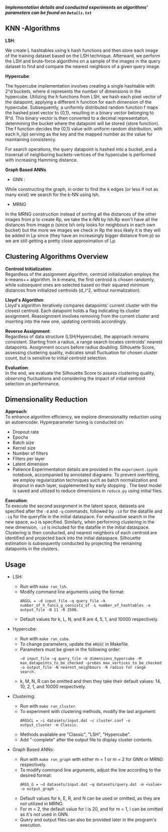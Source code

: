 **_Implementation details and conducted experiments on algorithms' parameters can be found on `Details.txt`_**
## KNN -Algorithms
**LSH**:
  
  We create L hashtables using k hash functions and then store each image of the training dataset based on the LSH technique. Afterward, we perform the LSH and brute-force algorithms on a sample of the images in the query dataset to find and compare the nearest neighbors of a given query image.

**Hypercube**:
  
  The hypercube implementation involves creating a single hashtable with 2^d buckets, where d represents the number of dimensions in the hypercube. Utilizing the h functions from LSH, we hash each pixel vector of the datapoint, applying a different h function for each dimension of the hypercube. Subsequently, a uniformly distributed random function f maps the hashed pixel vector to {0,1}, resulting in a binary vector belonging to R^d. This binary vector is then converted to a decimal representation, determining the bucket where the datapoint will be stored (store function). The f function decides the {0,1} value with uniform random distribution, with each h_i(p) serving as the key and the mapped number as the value for maintaining consistency.

  For search operations, the query datapoint is hashed into a bucket, and a traversal of neighboring buckets-vertices of the hypercube is performed with increasing Hamming distance.


**Graph Based ANNs**
- GNN :

While constructing the graph, in order to find the k edges (or less if not as many exist) we search for the k-NN using lsh.  
- MRNG

  
In the MRNG construction instead of sorting all the distances of the other images from p to create Rp, we take the k-NN by lsh.Rp won't have all the distances from image p (since lsh only looks for neighbours in each own bucket) but the more we images we check in Rp the less likely it is they will be added in Lp since (they have an increasingly bigger distance from p) so we are still getting a pretty close approximation of Lp.

## Clustering Algorithms Overview

**Centroid Initialization**:  
Regardless of the assignment algorithm, centroid initialization employs the k-means++ algorithm. In k-means, the first centroid is chosen randomly, while subsequent ones are selected based on their squared minimum distances from initialized centroids (d_i^2, without normalization).

**Lloyd's Algorithm**:  
Lloyd's algorithm iteratively compares datapoints' current cluster with the closest centroid. Each datapoint holds a flag indicating its cluster assignment. Reassignment involves removing from the current cluster and inserting into the new one, updating centroids accordingly.

**Reverse Assignment**:  
Regardless of data structure (LSH/Hypercube), the approach remains consistent. Starting from a radius, a range search locates centroids' nearest datapoints. Assignment occurs before radius doubling. Silhouette Score, assessing clustering quality, indicates small fluctuation for chosen cluster count, but is sensitive to initial centroid selection.

**Evaluation**:  
In the end, we evaluate the Silhouette Score to assess clustering quality, observing fluctuations and considering the impact of initial centroid selection on performance.

## Dimensionality Reduction

**Approach**:  
To enhance algorithm efficiency, we explore dimensionality reduction using an autoencoder. Hyperparameter tuning is conducted on:
- Dropout rate
- Epochs
- Batch size
- Kernel size
- Number of filters
- Filters per layer
- Latent dimension
- Patience
Experimentation details are provided in the `experiment.ipynb` notebook, accompanied by annotated diagrams. To prevent overfitting, we employ regularization techniques such as batch normalization and dropout in each layer, supplemented by early stopping . The best model is saved and utilized to reduce dimensions in `reduce.py` using initial files.

**Execution**:  
To execute the second assignment in the latent space, datasets are specified after the `-d` and `-q` commands, followed by `-id` for the datafile and `-iq` for the queryfile in the initial dataspace. For exhaustive search in the new space, `m=3` is specified. Similarly, when performing clustering in the new dimension, `-id` is included for the datafile in the initial dataspace. Clustering is then conducted, and nearest neighbors of each centroid are identified and projected back into the initial dataspace. Silhouette estimation is subsequently conducted by projecting the remaining datapoints in the clusters.


## Usage

- LSH:
  - Run with `make run_lsh`.
  - Modify command line arguments using the format:
    ```plaintext
    ARGSL = –d input_file –q query_file –k number_of_h_funcs_g_consists_of -L number_of_hashtables -ο output_file -Ν 11 -R 2500.
    ```
  - Default values for k, L, N, and R are 4, 5, 1, and 10000 respectively.

- Hypercube:
  - Run with `make run_cube`.
  - To change parameters, update the `ARGSC` in Makefile.
  - Parameters must be given in the following order:
    ```plaintext
    –d input_file –q query_file –k dimensions_hypercube -M max_datapoints_to_be_checked -probes max_vertices_to_be_checked -ο output_file -Ν nearest_neighbours -R radius for range search.
    ```
  - k, M, N, R can be omitted and then they take their default values: 14, 10, 2, 1, and 10000 respectively.

- Clustering:
  - Run with `make run_cluster`.
  - To experiment with clustering methods, modify the last argument:
    ```plaintext
    ARGSCL = –i datasets/input.dat –c cluster.conf -o output_cluster -m Classic.
    ```
  - Methods available are "Classic", "LSH", "Hypercube".
  - Add "-complete" after the output file to display cluster contents.

- Graph Based ANNs:
  - Run with `make run_graph` with either m = 1 or m = 2 for GNN or MRNG respectively.
  - To modify command line arguments, adjust the line according to the desired format:
    ```plaintext
    ARGS_G = –d datasets/input.dat –q datasets/query.dat -m <value> -o output_graph .
    ```
  - Default values for k, E, R, and N can be used or omitted, as they are not utilized in MRNG.
  - For m = 2, the default value for l is 20, and for m = 1, l can be omitted as it's not used in GNN.
  - Query and output files can also be provided later in the program's execution.
